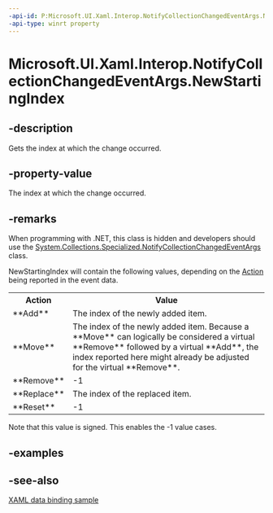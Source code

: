 ```yaml
---
-api-id: P:Microsoft.UI.Xaml.Interop.NotifyCollectionChangedEventArgs.NewStartingIndex
-api-type: winrt property
---
```


<!-- Property syntax
public int NewStartingIndex { get; }
-->

# Microsoft.UI.Xaml.Interop.NotifyCollectionChangedEventArgs.NewStartingIndex

## -description
Gets the index at which the change occurred.

## -property-value
The index at which the change occurred.

## -remarks
When programming with .NET, this class is hidden and developers should use the [System.Collections.Specialized.NotifyCollectionChangedEventArgs](/dotnet/api/system.collections.specialized.notifycollectionchangedeventargs?redirectedfrom=MSDN) class.

NewStartingIndex will contain the following values, depending on the [Action](notifycollectionchangedeventargs_action.md) being reported in the event data. <table>
   <tr><th>Action</th><th>Value</th></tr>
   <tr><td>**Add**</td><td>The index of the newly added item.</td></tr>
   <tr><td>**Move**</td><td>The index of the newly added item. Because a **Move** can logically be considered a virtual **Remove** followed by a virtual **Add**, the index reported here might already be adjusted for the virtual **Remove**.</td></tr>
   <tr><td>**Remove**</td><td>-1</td></tr>
   <tr><td>**Replace**</td><td>The index of the replaced item.</td></tr>
   <tr><td>**Reset**</td><td>-1</td></tr>
</table>

Note that this value is signed. This enables the -1 value cases.

## -examples

## -see-also
[XAML data binding sample](https://github.com/Microsoft/Windows-universal-samples/tree/master/Samples/XamlBind)
